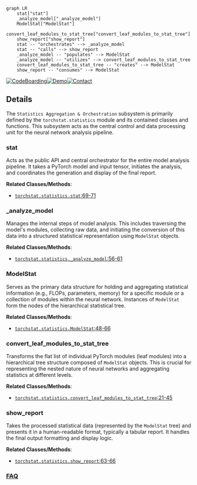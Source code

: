 ```mermaid
graph LR
    stat["stat"]
    _analyze_model["_analyze_model"]
    ModelStat["ModelStat"]
    convert_leaf_modules_to_stat_tree["convert_leaf_modules_to_stat_tree"]
    show_report["show_report"]
    stat -- "orchestrates" --> _analyze_model
    stat -- "calls" --> show_report
    _analyze_model -- "populates" --> ModelStat
    _analyze_model -- "utilizes" --> convert_leaf_modules_to_stat_tree
    convert_leaf_modules_to_stat_tree -- "creates" --> ModelStat
    show_report -- "consumes" --> ModelStat
```

[![CodeBoarding](https://img.shields.io/badge/Generated%20by-CodeBoarding-9cf?style=flat-square)](https://github.com/CodeBoarding/GeneratedOnBoardings)[![Demo](https://img.shields.io/badge/Try%20our-Demo-blue?style=flat-square)](https://www.codeboarding.org/demo)[![Contact](https://img.shields.io/badge/Contact%20us%20-%20contact@codeboarding.org-lightgrey?style=flat-square)](mailto:contact@codeboarding.org)

## Details

The `Statistics Aggregation & Orchestration` subsystem is primarily defined by the `torchstat.statistics` module and its contained classes and functions. This subsystem acts as the central control and data processing unit for the neural network analysis pipeline.

### stat
Acts as the public API and central orchestrator for the entire model analysis pipeline. It takes a PyTorch model and input tensor, initiates the analysis, and coordinates the generation and display of the final report.


**Related Classes/Methods**:

- <a href="https://github.com/Swall0w/torchstat/blob/master/torchstat/statistics.py#L69-L71" target="_blank" rel="noopener noreferrer">`torchstat.statistics.stat`:69-71</a>


### _analyze_model
Manages the internal steps of model analysis. This includes traversing the model's modules, collecting raw data, and initiating the conversion of this data into a structured statistical representation using `ModelStat` objects.


**Related Classes/Methods**:

- <a href="https://github.com/Swall0w/torchstat/blob/master/torchstat/statistics.py#L56-L61" target="_blank" rel="noopener noreferrer">`torchstat.statistics._analyze_model`:56-61</a>


### ModelStat
Serves as the primary data structure for holding and aggregating statistical information (e.g., FLOPs, parameters, memory) for a specific module or a collection of modules within the neural network. Instances of `ModelStat` form the nodes of the hierarchical statistical tree.


**Related Classes/Methods**:

- <a href="https://github.com/Swall0w/torchstat/blob/master/torchstat/statistics.py#L48-L66" target="_blank" rel="noopener noreferrer">`torchstat.statistics.ModelStat`:48-66</a>


### convert_leaf_modules_to_stat_tree
Transforms the flat list of individual PyTorch modules (leaf modules) into a hierarchical tree structure composed of `ModelStat` objects. This is crucial for representing the nested nature of neural networks and aggregating statistics at different levels.


**Related Classes/Methods**:

- <a href="https://github.com/Swall0w/torchstat/blob/master/torchstat/statistics.py#L21-L45" target="_blank" rel="noopener noreferrer">`torchstat.statistics.convert_leaf_modules_to_stat_tree`:21-45</a>


### show_report
Takes the processed statistical data (represented by the `ModelStat` tree) and presents it in a human-readable format, typically a tabular report. It handles the final output formatting and display logic.


**Related Classes/Methods**:

- <a href="https://github.com/Swall0w/torchstat/blob/master/torchstat/statistics.py#L63-L66" target="_blank" rel="noopener noreferrer">`torchstat.statistics.show_report`:63-66</a>




### [FAQ](https://github.com/CodeBoarding/GeneratedOnBoardings/tree/main?tab=readme-ov-file#faq)